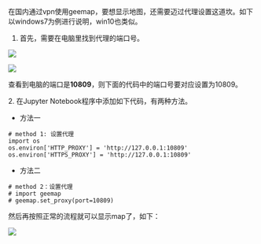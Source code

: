 在国内通过vpn使用geemap，要想显示地图，还需要迈过代理设置这道坎。如下以windows7为例进行说明，win10也类似。

1.  首先，需要在电脑里找到代理的端口号。

![](https://pic4.zhimg.com/v2-c2f682cd2c03016c835ba42ef5f205a3_b.jpg)

![](https://pic4.zhimg.com/v2-0fd6b95a185146ad7f8e957c616d1917_b.jpg)

查看到电脑的端口是**10809**，则下面的代码中的端口号要对应设置为10809。

2\. 在Jupyter Notebook程序中添加如下代码，有两种方法。

-   方法一

```
# method 1: 设置代理
import os
os.environ['HTTP_PROXY'] = 'http://127.0.0.1:10809'
os.environ['HTTPS_PROXY'] = 'http://127.0.0.1:10809'
```

-   方法二

```
# method 2：设置代理
# import geemap
# geemap.set_proxy(port=10809)
```

然后再按照正常的流程就可以显示map了，如下：

![](https://pic4.zhimg.com/v2-7fc8d6824f9d971e838177e83a2b69f7_b.jpg)